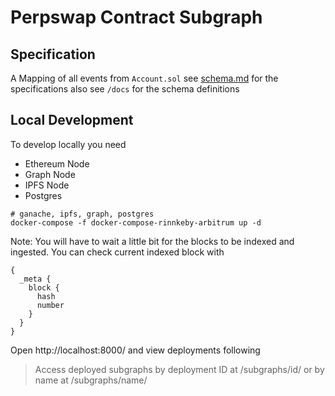 # Perpswap Contract Subgraph

## Specification
A Mapping of all events from `Account.sol` see [schema.md](https://github.com/rage-trade/perpswap-subgraph/blob/main/schema.md) for the specifications also see `/docs` for the schema definitions

## Local Development
To develop locally you need
- Ethereum Node
- Graph Node
- IPFS Node
- Postgres

```
# ganache, ipfs, graph, postgres
docker-compose -f docker-compose-rinnkeby-arbitrum up -d
```

Note: You will have to wait a little bit for the blocks to be indexed and ingested. You can check current indexed block with
```
{
  _meta {
    block {
      hash
      number
    }
  }
}
```

Open http://localhost:8000/ and view deployments following

> Access deployed subgraphs by deployment ID at /subgraphs/id/<ID> or by name at /subgraphs/name/<NAME>
